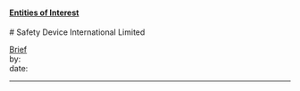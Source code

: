 #### [Entities of Interest](/list.html)
<link rel="stylesheet" type="text/css" href="../../assets/style.css">
# Safety Device International Limited

[comment]: <> (Add/Remove information below as you want)
[comment]: <> (Markdown cheatsheet: https://github.com/adam-p/markdown-here/wiki/Markdown-Cheatsheet)
[Brief](Brief.md)  
by:  
date:  

---
[comment]: <> (Add your content here)